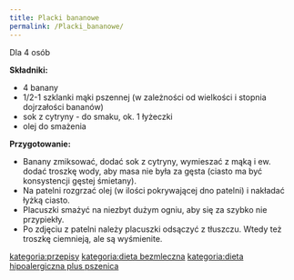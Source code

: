 ```yaml
---
title: Placki bananowe
permalink: /Placki_bananowe/
---
```


Dla 4 osób

**Składniki:**

-   4 banany
-   1/2-1 szklanki mąki pszennej (w zależności od wielkości i stopnia dojrzałości bananów)
-   sok z cytryny - do smaku, ok. 1 łyżeczki
-   olej do smażenia

**Przygotowanie:**

-   Banany zmiksować, dodać sok z cytryny, wymieszać z mąką i ew. dodać troszkę wody, aby masa nie była za gęsta (ciasto ma być konsystencji gęstej śmietany).
-   Na patelni rozgrzać olej (w ilości pokrywającej dno patelni) i nakładać łyżką ciasto.
-   Placuszki smażyć na niezbyt dużym ogniu, aby się za szybko nie przypiekły.
-   Po zdjęciu z patelni należy placuszki odsączyć z tłuszczu. Wtedy też troszkę ciemnieją, ale są wyśmienite.

[kategoria:przepisy](/kategoria:przepisy "wikilink") [kategoria:dieta bezmleczna](/kategoria:dieta_bezmleczna "wikilink") [kategoria:dieta hipoalergiczna plus pszenica](/kategoria:dieta_hipoalergiczna_plus_pszenica "wikilink")